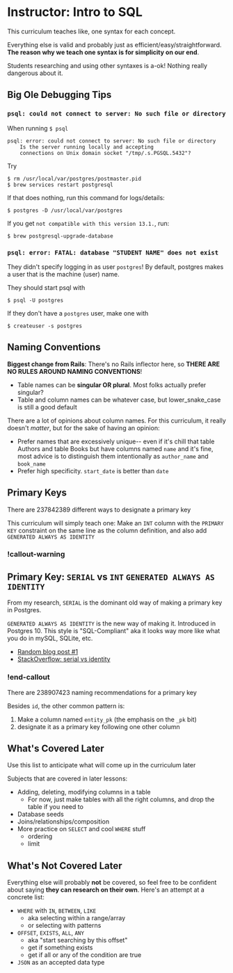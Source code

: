 # Instructor: Intro to SQL

This curriculum teaches like, one syntax for each concept.

Everything else is valid and probably just as efficient/easy/straightforward. **The reason why we teach one syntax is for simplicity on our end**.

Students researching and using other syntaxes is a-ok! Nothing really dangerous about it.

## Big Ole Debugging Tips

### `psql: could not connect to server: No such file or directory`

When running `$ psql`

```
psql: error: could not connect to server: No such file or directory
	Is the server running locally and accepting
	connections on Unix domain socket "/tmp/.s.PGSQL.5432"?
```

Try

```
$ rm /usr/local/var/postgres/postmaster.pid
$ brew services restart postgresql
```

If that does nothing, run this command for logs/details:

```
$ postgres -D /usr/local/var/postgres
```

If you get `not compatible with this version 13.1.`, run:

```
$ brew postgresql-upgrade-database
```

### `psql: error: FATAL: database "STUDENT NAME" does not exist`

They didn't specify logging in as user `postgres`! By default, postgres makes a user that is the machine (user) name.

They should start psql with

```
$ psql -U postgres
```

If they don't have a `postgres` user, make one with

```
$ createuser -s postgres
```

## Naming Conventions

**Biggest change from Rails**: There's no Rails inflector here, so **THERE ARE NO RULES AROUND NAMING CONVENTIONS**!

- Table names can be **singular OR plural**. Most folks actually prefer singular?
- Table and column names can be whatever case, but lower_snake_case is still a good default

There are a lot of opinions about column names. For this curriculum, it really doesn't _matter_, but for the sake of having an opinion:

- Prefer names that are excessively unique-- even if it's chill that table Authors and table Books but have columns named `name` and it's fine, most advice is to distinguish them intentionally as `author_name` and `book_name`
- Prefer high specificity. `start_date` is better than `date`

## Primary Keys

There are 237842389 different ways to designate a primary key

This curriculum will simply teach one: Make an `INT` column with the `PRIMARY KEY` constraint on the same line as the column definition, and also add `GENERATED ALWAYS AS IDENTITY`

### !callout-warning

## Primary Key: `SERIAL` vs `INT` `GENERATED ALWAYS AS IDENTITY`

From my research, `SERIAL` is the dominant old way of making a primary key in Postgres. <br/>

`GENERATED ALWAYS AS IDENTITY` is the new way of making it. Introduced in Postgres 10. This style is "SQL-Compliant" aka it looks way more like what you do in mySQL, SQLite, etc.

- [Random blog post #1](https://www.2ndquadrant.com/en/blog/postgresql-10-identity-columns/)
- [StackOverflow: serial vs identity](https://stackoverflow.com/questions/55300370/postgresql-serial-vs-identity)

### !end-callout

There are 238907423 naming recommendations for a primary key

Besides `id`, the other common pattern is:

1. Make a column named `entity_pk` (the emphasis on the `_pk` bit)
1. designate it as a primary key following one other column

## What's Covered Later

Use this list to anticipate what will come up in the curriculum later

Subjects that are covered in later lessons:

- Adding, deleting, modifying columns in a table
  - For now, just make tables with all the right columns, and drop the table if you need to
- Database seeds
- Joins/relationships/composition
- More practice on `SELECT` and cool `WHERE` stuff
  - ordering
  - limit

## What's Not Covered Later

Everything else will probably **not** be covered, so feel free to be confident about saying **they can research on their own**. Here's an attempt at a concrete list:

- `WHERE` with `IN`, `BETWEEN`, `LIKE`
  - aka selecting within a range/array
  - or selecting with patterns
- `OFFSET`, `EXISTS`, `ALL`, `ANY`
  - aka "start searching by this offset"
  - get if something exists
  - get if all or any of the condition are true
- `JSON` as an accepted data type
